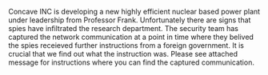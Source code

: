  Concave INC is developing a new highly efficient nuclear based power plant under leadership from Professor Frank. Unfortunately there are signs that spies have infiltrated the research department. The security team has captured the network communication at a point in time where they belived the spies receieved further instructions from a foreign government. It is crucial that we find out what the instruction was. Please see attached message for instructions where you can find the captured communication. 
